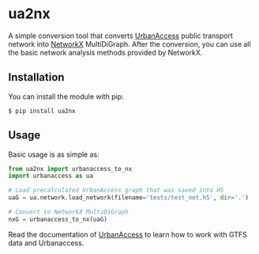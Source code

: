 # ua2nx

A simple conversion tool that converts [UrbanAccess](https://github.com/UDST/urbanaccess) public transport network into [NetworkX](https://networkx.github.io/documentation/networkx-2.3/index.html) MultiDiGraph.
After the conversion, you can use all the basic network analysis methods provided by NetworkX.  

## Installation

You can install the module with pip:

`$ pip install ua2nx` 

## Usage

Basic usage is as simple as: 

```python
from ua2nx import urbanaccess_to_nx
import urbanaccess as ua

# Load precalculated UrbanAccess graph that was saved into H5
uaG = ua.network.load_network(filename='tests/test_net.h5', dir='.')

# Convert to NetworkX MultiDiGraph
nxG = urbanaccess_to_nx(uaG)
```

Read the documentation of [UrbanAccess](https://udst.github.io/urbanaccess/index.html) to learn how to work with GTFS data and Urbanaccess.
